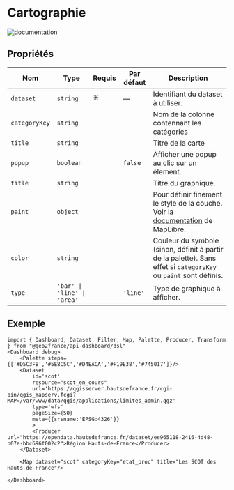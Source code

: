 # Cartographie

![documentation](https://maplibre.org/maplibre-style-spec/layers/#paint)

## Propriétés

| Nom           | Type                      | Requis | Par défaut | Description |
|----------------|---------------------------|--------|------------|-------------|
| `dataset`      | `string`                  | ✳️      | —          | Identifiant du dataset à utiliser. |
| `categoryKey`  | `string`                  |       |          | Nom de la colonne contennant les catégories |
| `title  `     | `string`                  |        |          | Titre de la carte |
| `popup`  | `boolean`                  |        | `false`           | Afficher une popup au clic sur un élement. |
| `title`        | `string`                  |        |           | Titre du graphique. |
| `paint`        | `object`                 |        |     | Pour définir finement le style de la couche. Voir la  [documentation](https://maplibre.org/maplibre-style-spec/layers/#paint) de MapLibre. |
| `color`     | `string`        |        |           | Couleur du symbole (sinon, définit à partir de la palette). Sans effet si `categoryKey` ou  `paint` sont définis.  |
| `type`         | `'bar' \| 'line' \| 'area'` |        | `'line'` | Type de graphique à afficher. |


## Exemple

```tsx
import { Dashboard, Dataset, Filter, Map, Palette, Producer, Transform } from "@geo2france/api-dashboard/dsl"
<Dashboard debug>
    <Palette steps={['#D5C3FB','#5E8C5C','#D4EACA','#F19E38','#745017']}/>
    <Dataset 
        id='scot'
        resource="scot_en_cours"
        url='https://qgisserver.hautsdefrance.fr/cgi-bin/qgis_mapserv.fcgi?MAP=/var/www/data/qgis/applications/limites_admin.qgz'
        type='wfs'
        pageSize={50}
        meta={{srsname:'EPSG:4326'}}
        >
        <Producer url="https://opendata.hautsdefrance.fr/dataset/ee965118-2416-4d48-b07e-bbc696f002c2">Région Hauts-de-France</Producer>
    </Dataset>

    <Map dataset="scot" categoryKey="etat_proc" title="Les SCOT des Hauts-de-France"/>

</Dashboard>

```
